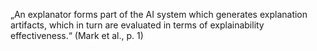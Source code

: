 „An explanator forms part of the AI system which generates explanation artifacts, which in turn are evaluated in terms of explainability effectiveness.“ (Mark et al., p. 1)